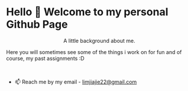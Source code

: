 # Hello 👋 Welcome to my personal Github Page
<p align="center" dir="auto">
  A little background about me. 
</p>
Here you will sometimes see some of the things i work on for fun and of course, my past assignments :D <br>
<br>

##
- 📫 Reach me by my email - limjiajie22@gmail.com

<!---
JJLim57/JJLim57 is a ✨ special ✨ repository because its `README.md` (this file) appears on your GitHub profile.
You can click the Preview link to take a look at your changes.
--->
